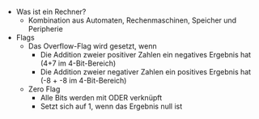 - Was ist ein Rechner?
    - Kombination aus Automaten, Rechenmaschinen, Speicher und Peripherie
- Flags
    - Das Overflow-Flag wird gesetzt, wenn
        - Die Addition zweier positiver Zahlen ein negatives Ergebnis hat (4+7 im 4-Bit-Bereich)
        - Die Addition zweier negativer Zahlen ein positives Ergebnis hat (-8 + -8 im 4-Bit-Bereich)
    - Zero Flag
        - Alle Bits werden mit ODER verknüpft
        - Setzt sich auf 1, wenn das Ergebnis null ist